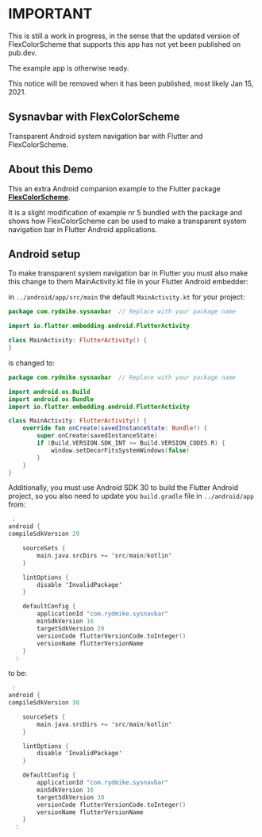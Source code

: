 # IMPORTANT

This is still a work in progress, in the sense that the updated version of
FlexColorScheme that supports this app has not yet been published on pub.dev.

The example app is otherwise ready.

This notice will be removed when it has been published, most likely Jan 15, 2021.

## Sysnavbar with FlexColorScheme

Transparent Android system navigation bar with Flutter and FlexColorScheme.


## About this Demo

This an extra Android companion example to the Flutter 
package [**FlexColorScheme**](https://pub.dev/packages/flex_color_scheme).

It is a slight modification of example nr 5 bundled with the package and shows
how FlexColorScheme can be used to make a transparent system navigation bar in 
Flutter Android applications.


## Android setup

To make transparent system navigation bar in Flutter you must also make this change to them MainActivity.kt
file in your Flutter Android embedder:

in `../android/app/src/main` the default `MainActivity.kt` for your project:

```kotlin
package com.rydmike.sysnavbar  // Replace with your package name

import io.flutter.embedding.android.FlutterActivity

class MainActivity: FlutterActivity() {
}
```

is changed to:

```kotlin
package com.rydmike.sysnavbar  // Replace with your package name

import android.os.Build
import android.os.Bundle
import io.flutter.embedding.android.FlutterActivity

class MainActivity: FlutterActivity() {
    override fun onCreate(savedInstanceState: Bundle?) {
        super.onCreate(savedInstanceState)
        if (Build.VERSION.SDK_INT >= Build.VERSION_CODES.R) {
            window.setDecorFitsSystemWindows(false)
        }
    }
}
```

Additionally, you must use Android SDK 30 to build the Flutter Android project, so you also need to update you `build.gradle` file in `../android/app` from:

```kotlin
 :
android {
compileSdkVersion 29

    sourceSets {
        main.java.srcDirs += 'src/main/kotlin'
    }

    lintOptions {
        disable 'InvalidPackage'
    }

    defaultConfig {
        applicationId "com.rydmike.sysnavbar"
        minSdkVersion 16
        targetSdkVersion 29
        versionCode flutterVersionCode.toInteger()
        versionName flutterVersionName
    }
  :
```

to be:

```kotlin
 :
android {
compileSdkVersion 30

    sourceSets {
        main.java.srcDirs += 'src/main/kotlin'
    }

    lintOptions {
        disable 'InvalidPackage'
    }

    defaultConfig {
        applicationId "com.rydmike.sysnavbar"
        minSdkVersion 16
        targetSdkVersion 30
        versionCode flutterVersionCode.toInteger()
        versionName flutterVersionName
    }
  :
```

